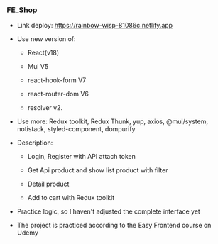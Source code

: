 ### FE_Shop

* Link deploy: https://rainbow-wisp-81086c.netlify.app

* Use new version of: 

    + React(v18)
    
    + Mui V5
    
    + react-hook-form V7
    
    + react-router-dom V6
    
    + resolver v2.

* Use more: Redux toolkit, Redux Thunk, yup, axios, @mui/system, notistack, styled-component, dompurify

* Description: 

  + Login, Register with API attach token
  
  + Get Api product and show list product with filter 

  + Detail product

  + Add to cart with Redux toolkit

* Practice logic, so I haven't adjusted the complete interface yet

* The project is practiced according to the Easy Frontend course on Udemy
